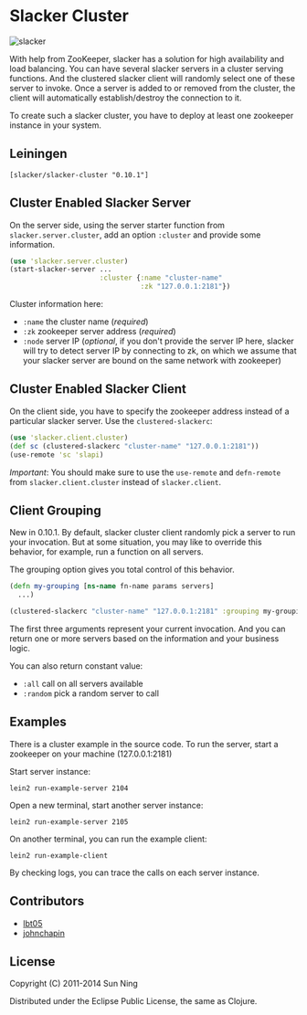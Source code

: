 # Slacker Cluster

![slacker](http://i.imgur.com/Jd02f.png)

With help from ZooKeeper, slacker has a solution for high
availability and load balancing. You can have several slacker servers
in a cluster serving functions. And the clustered slacker client will
randomly select one of these server to invoke. Once a server is added
to or removed from the cluster, the client will automatically
establish/destroy the connection to it.

To create such a slacker cluster, you have to deploy at least one zookeeper
instance in your system.

## Leiningen

`[slacker/slacker-cluster "0.10.1"]`

## Cluster Enabled Slacker Server

On the server side, using the server starter function from
`slacker.server.cluster`, add an option `:cluster` and provide some
information.

``` clojure
(use 'slacker.server.cluster)
(start-slacker-server ...
                      :cluster {:name "cluster-name"
                                :zk "127.0.0.1:2181"})
```

Cluster information here:

* `:name` the cluster name (*required*)
* `:zk` zookeeper server address (*required*)
* `:node` server IP (*optional*, if you don't provide the server IP
  here, slacker will try to detect server IP by connecting to zk,
  on which we assume that your slacker server are bound on the same
  network with zookeeper)

## Cluster Enabled Slacker Client

On the client side, you have to specify the zookeeper address instead
of a particular slacker server. Use the `clustered-slackerc`:

``` clojure
(use 'slacker.client.cluster)
(def sc (clustered-slackerc "cluster-name" "127.0.0.1:2181"))
(use-remote 'sc 'slapi)
```

*Important*: You should make sure to use the `use-remote` and `defn-remote` from
`slacker.client.cluster` instead of `slacker.client`.

## Client Grouping

New in 0.10.1. By default, slacker cluster client randomly pick a
server to run your invocation. But at some situation, you may like to
override this behavior, for example, run a function on all servers.

The grouping option gives you total control of this behavior.

```clojure
(defn my-grouping [ns-name fn-name params servers]
  ...)

(clustered-slackerc "cluster-name" "127.0.0.1:2181" :grouping my-grouping)
```

The first three arguments represent your current invocation. And you
can return one or more servers based on the information and your
business logic.

You can also return constant value:

* `:all` call on all servers available
* `:random` pick a random server to call

## Examples

There is a cluster example in the source code. To run the server,
start a zookeeper on your machine (127.0.0.1:2181)

Start server instance:

    lein2 run-example-server 2104

Open a new terminal, start another server instance:

    lein2 run-example-server 2105

On another terminal, you can run the example client:

    lein2 run-example-client

By checking logs, you can trace the calls on each server instance.

## Contributors

* [lbt05](https://github.com/lbt05)
* [johnchapin](https://github.com/johnchapin)

## License

Copyright (C) 2011-2014 Sun Ning

Distributed under the Eclipse Public License, the same as Clojure.
